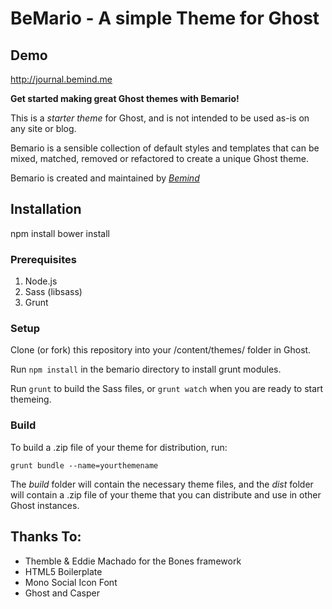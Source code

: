 # BeMario - A simple Theme for Ghost

## Demo

http://journal.bemind.me

**Get started making great Ghost themes with Bemario!**

This is a *starter theme* for Ghost, and is not intended to be used as-is on any site or blog.

Bemario is a sensible collection of default styles and templates that can be mixed, matched, removed or refactored to create a unique Ghost theme.

Bemario is created and maintained by *[Bemind](http://bemind.me/bemario)*

## Installation
npm install
bower install

### Prerequisites

1. Node.js
2. Sass (libsass)
3. Grunt


### Setup

Clone (or fork) this repository into your /content/themes/ folder in Ghost.

Run `npm install` in the bemario directory to install grunt modules.

Run `grunt` to build the Sass files, or `grunt watch` when you are ready to start themeing.


### Build

To build a .zip file of your theme for distribution, run:

`grunt bundle --name=yourthemename`

The *build* folder will contain the necessary theme files, and the *dist* folder will contain a .zip file of your theme that you can distribute and use in other Ghost instances.

## Thanks To:

* Themble & Eddie Machado for the Bones framework
* HTML5 Boilerplate
* Mono Social Icon Font
* Ghost and Casper